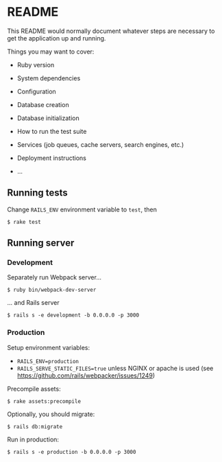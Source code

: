 # README

This README would normally document whatever steps are necessary to get the
application up and running.

Things you may want to cover:

* Ruby version

* System dependencies

* Configuration

* Database creation

* Database initialization

* How to run the test suite

* Services (job queues, cache servers, search engines, etc.)

* Deployment instructions

* ...

## Running tests

Change `RAILS_ENV` environment variable to `test`, then

```
$ rake test
```

## Running server

### Development

Separately run Webpack server...

```
$ ruby bin/webpack-dev-server
```

... and Rails server

```
$ rails s -e development -b 0.0.0.0 -p 3000
```

### Production

Setup environment variables:
* `RAILS_ENV=production`
* `RAILS_SERVE_STATIC_FILES=true` unless NGINX or apache is used (see https://github.com/rails/webpacker/issues/1249)

Precompile assets:

```
$ rake assets:precompile
```

Optionally, you should migrate:

```
$ rails db:migrate
```

Run in production:

```
$ rails s -e production -b 0.0.0.0 -p 3000
```

